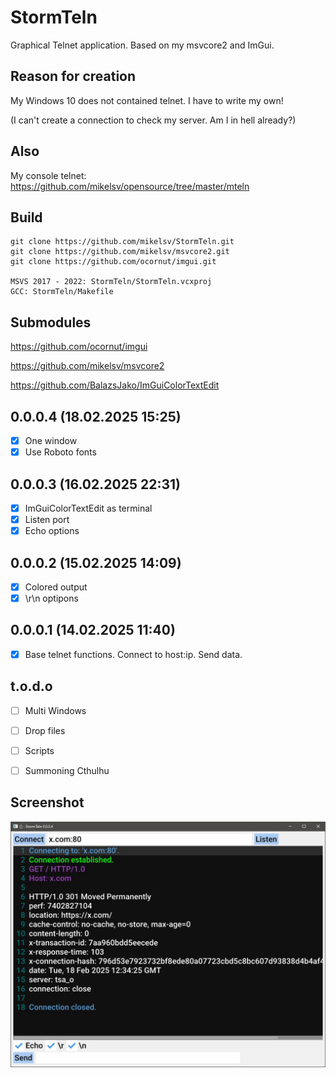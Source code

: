 # StormTeln
Graphical Telnet application. Based on my msvcore2 and ImGui.

## Reason for creation
My Windows 10 does not contained telnet. I have to write my own!

(I can't create a connection to check my server. Am I in hell already?)

## Also
My console telnet: https://github.com/mikelsv/opensource/tree/master/mteln

## Build
```
git clone https://github.com/mikelsv/StormTeln.git
git clone https://github.com/mikelsv/msvcore2.git
git clone https://github.com/ocornut/imgui.git

MSVS 2017 - 2022: StormTeln/StormTeln.vcxproj
GCC: StormTeln/Makefile
```

## Submodules
https://github.com/ocornut/imgui

https://github.com/mikelsv/msvcore2

https://github.com/BalazsJako/ImGuiColorTextEdit

## 0.0.0.4 (18.02.2025 15:25)
- [x] One window
- [x] Use Roboto fonts

## 0.0.0.3 (16.02.2025 22:31)
- [x] ImGuiColorTextEdit as terminal
- [x] Listen port
- [x] Echo options

## 0.0.0.2 (15.02.2025 14:09)
- [x] Colored output
- [x] \r\n optipons

## 0.0.0.1 (14.02.2025 11:40)
- [x] Base telnet functions. Connect to host:ip. Send data.

## t.o.d.o
- [ ] Multi Windows

- [ ] Drop files

- [ ] Scripts

- [ ] Summoning Cthulhu

## Screenshot
![StormTeln](https://github.com/mikelsv/StormTeln/blob/main/screenshot/StormTeln%200.0.0.4.jpg)
